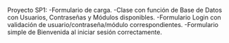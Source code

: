 Proyecto SP1:
-Formulario de carga.
-Clase con función de Base de Datos con Usuarios, Contraseñas y Módulos disponibles.
-Formulario Login con validación de usuario/contraseña/módulo correspondientes.
-Formulario simple de Bienvenida al iniciar sesión correctamente.
